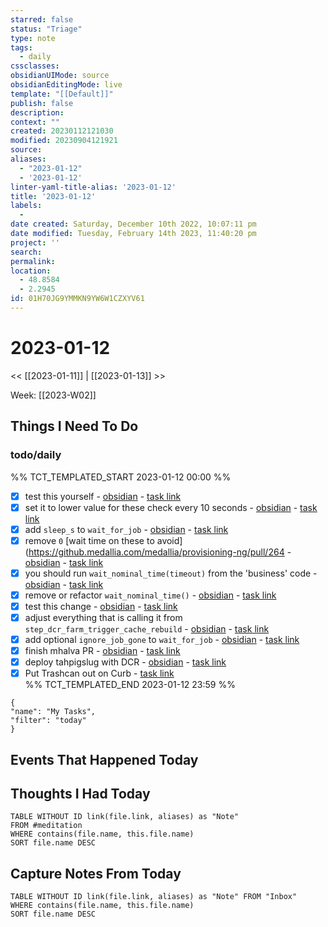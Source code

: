 ```yaml
---
starred: false
status: "Triage"
type: note
tags:
  - daily
cssclasses: 
obsidianUIMode: source
obsidianEditingMode: live
template: "[[Default]]"
publish: false
description: 
context: ""
created: 20230112121030
modified: 20230904121921
source: 
aliases:
  - "2023-01-12"
  - '2023-01-12'
linter-yaml-title-alias: '2023-01-12'
title: '2023-01-12'
labels:
  - 
date created: Saturday, December 10th 2022, 10:07:11 pm
date modified: Tuesday, February 14th 2023, 11:40:20 pm
project: ''
search: 
permalink: 
location:
  - 48.8584
  - 2.2945
id: 01H70JG9YMMKN9YW6W1CZXYV61
---
```


# 2023-01-12

<< [[2023-01-11]] | [[2023-01-13]] >>

Week: [[2023-W02]]

## Things I Need To Do

### todo/daily

%% TCT_TEMPLATED_START 2023-01-12 00:00 %%

- [X] test this yourself - [obsidian](obsidian://advanced-uri?vault=main&filepath=Inbox%2FProcessed%2F2023-01-11--10-33-07.md&block=9eab9) - [task link](https://todoist.com/app/task/6513866152)
- [X] set it to lower value for these check every 10 seconds - [obsidian](obsidian://advanced-uri?vault=main&filepath=Inbox%2FProcessed%2F2023-01-11--10-33-07.md&block=4943d) - [task link](https://todoist.com/app/task/6513866135)
- [X] add `sleep_s` to `wait_for_job` - [obsidian](obsidian://advanced-uri?vault=main&filepath=Inbox%2FProcessed%2F2023-01-11--10-33-07.md&block=a2bac) - [task link](https://todoist.com/app/task/6512780255)
- [X] remove `0` [wait time on these to avoid](<https://github.medallia.com/medallia/provisioning-ng/pull/264> - [obsidian](obsidian://advanced-uri?vault=main&filepath=Inbox%2FProcessed%2F2023-01-11--10-33-07.md&block=4980e) - [task link](https://todoist.com/app/task/6512780234)
- [X] you should run `wait_nominal_time(timeout)` from the 'business' code - [obsidian](obsidian://advanced-uri?vault=main&filepath=Inbox%2FProcessed%2F2023-01-12--10-51-05.md&block=65157) - [task link](https://todoist.com/app/task/6516447979)
- [X] remove or refactor `wait_nominal_time()` - [obsidian](obsidian://advanced-uri?vault=main&filepath=Inbox%2FProcessed%2F2023-01-12--10-51-05.md&block=759c3) - [task link](https://todoist.com/app/task/6516437855)
- [X] test this change - [obsidian](obsidian://advanced-uri?vault=main&filepath=Inbox%2FProcessed%2F2023-01-12--10-51-05.md&block=4ee6e) - [task link](https://todoist.com/app/task/6516567575)
- [X] adjust everything that is calling it from `step_dcr_farm_trigger_cache_rebuild` - [obsidian](obsidian://advanced-uri?vault=main&filepath=Inbox%2FProcessed%2F2023-01-12--10-51-05.md&block=a9843) - [task link](https://todoist.com/app/task/6516364377)
- [X] add optional `ignore_job_gone` to `wait_for_job` - [obsidian](obsidian://advanced-uri?vault=main&filepath=Inbox%2FProcessed%2F2023-01-12--10-51-05.md&block=d77dd) - [task link](https://todoist.com/app/task/6516345540)
- [X] finish mhalva PR - [obsidian](obsidian://advanced-uri?vault=main&filepath=Inbox%2FProcessed%2F2023-01-12--10-51-05.md&block=a18dc) - [task link](https://todoist.com/app/task/6516345490)
- [X] deploy tahpigslug with DCR - [obsidian](obsidian://advanced-uri?vault=main&filepath=Inbox%2FProcessed%2F2023-01-12--12-46-37.md&block=8a6d4) - [task link](https://todoist.com/app/task/6516829215)
- [X] Put Trashcan out on Curb - [task link](https://todoist.com/app/task/6139862913)  
%% TCT_TEMPLATED_END 2023-01-12 23:59 %%

```todoist
{
"name": "My Tasks",
"filter": "today"
}
```

## Events That Happened Today

## Thoughts I Had Today


```dataview
TABLE WITHOUT ID link(file.link, aliases) as "Note"
FROM #meditation
WHERE contains(file.name, this.file.name)
SORT file.name DESC
```
## Capture Notes From Today

```dataview
TABLE WITHOUT ID link(file.link, aliases) as "Note" FROM "Inbox"
WHERE contains(file.name, this.file.name)
SORT file.name DESC
```
